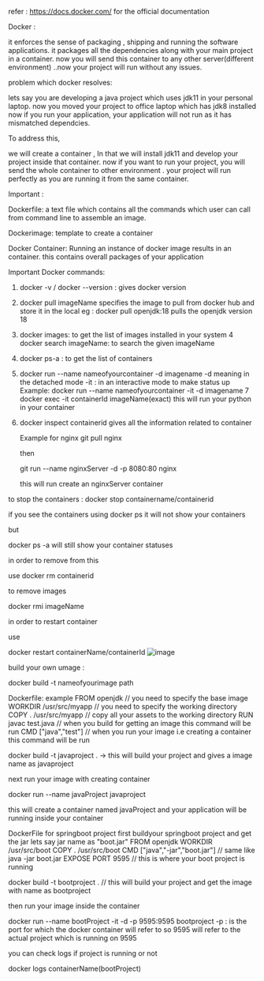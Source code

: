 

refer :  https://docs.docker.com/ for the official documentation 



Docker :

it enforces the sense of packaging , shipping and running the software applications.
it packages all the dependencies along with your main project in a container.
now you will send this container to any other server(different environment) ..now your project will run without any issues.


problem which docker resolves:

  lets say you are developing a java project which uses jdk11 in your personal laptop. now you moved your project to office laptop which has jdk8 installed now if you run your application, your application will not run as it has mismatched dependcies.

  To address this,

  we will create a container , In that we will install jdk11 and develop your project inside that container.
  now if you want to run your project, you will send the whole container to other environment . your project will run perfectly as you are running it from the same container.



Important :

Dockerfile:
 a text file which contains all the commands which user can call from command line to assemble an image.

Dockerimage:
   template to create a container

Docker Container:
Running an instance of docker image results in an container. this contains overall packages of your application 



  Important Docker commands:
  1. docker -v / docker --version :
      gives docker version
  2. docker pull imageName
        specifies the image to pull from docker hub and store it in the local
       eg : docker pull openjdk:18
         pulls the openjdk version 18 
3. docker images:
     to get the list of images installed in your system
4 docker search imageName:
     to search the given imageName

5. docker ps-a :
    to get the list of containers
6. docker run --name nameofyourcontainer -d imagename
     -d meaning in the detached mode
   -it : in an interactive mode to make status up
   Example:
   docker run --name nameofyourcontainer -it -d imagename
7 docker exec -it containerId imageName(exact)
   this will run your python in your container
8. docker inspect containerid
      gives all the information related to container

   Example for nginx
   git pull nginx

   then


   git run --name nginxServer -d -p 8080:80 nginx

   this will run create an nginxServer container

to stop the containers :
docker stop containername/containerid

if you see the containers using 
docker ps it will not show your containers

but 

docker ps -a will still show your container statuses


in order to remove from this

use 
docker rm containerid

to remove images 

docker rmi imageName 



in order to restart container 

use 

docker restart containerName/containerId
![image](https://github.com/saisrinivas12/notes/assets/59176223/baaf0e1b-05e3-44e3-9b1a-ce89f361a7a9)


   build your own umage :

   docker build -t nameofyourimage path 




Dockerfile: example
FROM openjdk // you need to specify the base image 
WORKDIR /usr/src/myapp // you need to specify the working directory 
COPY . /usr/src/myapp    // copy all your assets to the working directory 
RUN javac test.java // when you build for getting an image this command will be run 
CMD ["java","test"] // when you run your image i.e creating a container  this command will be run


docker build -t javaproject .   -> this will build your project and gives a image name as javaproject 

next run your image with creating container

docker run --name javaProject javaproject 

this will create a container named javaProject and your application will be running inside your container


DockerFile for springboot project
 first buildyour springboot project and get the jar lets say jar name as "boot.jar"
 FROM openjdk
 WORKDIR /usr/src/boot
 COPY . /usr/src/boot
 CMD ["java","-jar","boot.jar"]  // same like java -jar boot.jar
 EXPOSE PORT 9595  // this is where your boot project is running 


 docker build -t bootproject .   // this will build your project and get the image with name as bootproject

 then run your image inside the container

 docker run --name bootProject -it -d -p 9595:9595 bootproject 
  -p : is the port for which the docker container will refer to 
        so 9595 will refer to the actual project which is running on 9595

  you can check logs if project is running or not 

  docker logs containerName(bootProject)


 
